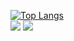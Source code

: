 [![Top Langs](https://github-readme-stats.vercel.app/api/top-langs/?username=geneeuchoi)](https://github.com/anuraghazra/github-readme-stats)
 <br>
 <img src="https://img.shields.io/badge/java-007396?style=for-the-badge&logo=java&logoColor=white"> 
    <img src="https://img.shields.io/badge/Spring-6DB33F?style=for-the-badge&logo=spring boot&logoColor=white"> 
